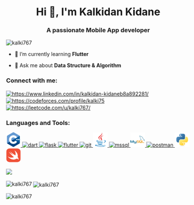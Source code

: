 <h1 align="center">Hi 👋, I'm Kalkidan Kidane</h1>
<h3 align="center">A passionate Mobile App developer</h3>

<p align="left"> <img src="https://komarev.com/ghpvc/?username=kalki767&label=Profile%20views&color=0e75b6&style=flat" alt="kalki767" /> </p>

- 🌱 I’m currently learning **Flutter**

- 💬 Ask me about **Data Structure & Algorithm**

<h3 align="left">Connect with me:</h3>
<p align="left">
<a href="https://linkedin.com/in/https://www.linkedin.com/in/kalkidan-kidaneb8a892281/" target="blank"><img align="center" src="https://raw.githubusercontent.com/rahuldkjain/github-profile-readme-generator/master/src/images/icons/Social/linked-in-alt.svg" alt="https://www.linkedin.com/in/kalkidan-kidaneb8a892281/" height="30" width="40" /></a>
<a href="https://codeforces.com/profile/https://codeforces.com/profile/kalki75" target="blank"><img align="center" src="https://raw.githubusercontent.com/rahuldkjain/github-profile-readme-generator/master/src/images/icons/Social/codeforces.svg" alt="https://codeforces.com/profile/kalki75" height="30" width="40" /></a>
<a href="https://www.leetcode.com/https://leetcode.com/u/kalki767/" target="blank"><img align="center" src="https://raw.githubusercontent.com/rahuldkjain/github-profile-readme-generator/master/src/images/icons/Social/leet-code.svg" alt="https://leetcode.com/u/kalki767/" height="30" width="40" /></a>
</p>

<h3 align="left">Languages and Tools:</h3>
<p align="left"> <a href="https://www.w3schools.com/cpp/" target="_blank" rel="noreferrer"> <img src="https://raw.githubusercontent.com/devicons/devicon/master/icons/cplusplus/cplusplus-original.svg" alt="cplusplus" width="40" height="40"/> </a> <a href="https://dart.dev" target="_blank" rel="noreferrer"> <img src="https://www.vectorlogo.zone/logos/dartlang/dartlang-icon.svg" alt="dart" width="40" height="40"/> </a> <a href="https://flask.palletsprojects.com/" target="_blank" rel="noreferrer"> <img src="https://www.vectorlogo.zone/logos/pocoo_flask/pocoo_flask-icon.svg" alt="flask" width="40" height="40"/> </a> <a href="https://flutter.dev" target="_blank" rel="noreferrer"> <img src="https://www.vectorlogo.zone/logos/flutterio/flutterio-icon.svg" alt="flutter" width="40" height="40"/> </a> <a href="https://git-scm.com/" target="_blank" rel="noreferrer"> <img src="https://www.vectorlogo.zone/logos/git-scm/git-scm-icon.svg" alt="git" width="40" height="40"/> </a> <a href="https://www.java.com" target="_blank" rel="noreferrer"> <img src="https://raw.githubusercontent.com/devicons/devicon/master/icons/java/java-original.svg" alt="java" width="40" height="40"/> </a> <a href="https://www.microsoft.com/en-us/sql-server" target="_blank" rel="noreferrer"> <img src="https://www.svgrepo.com/show/303229/microsoft-sql-server-logo.svg" alt="mssql" width="40" height="40"/> </a> <a href="https://www.mysql.com/" target="_blank" rel="noreferrer"> <img src="https://raw.githubusercontent.com/devicons/devicon/master/icons/mysql/mysql-original-wordmark.svg" alt="mysql" width="40" height="40"/> </a> <a href="https://postman.com" target="_blank" rel="noreferrer"> <img src="https://www.vectorlogo.zone/logos/getpostman/getpostman-icon.svg" alt="postman" width="40" height="40"/> </a> <a href="https://www.python.org" target="_blank" rel="noreferrer"> <img src="https://raw.githubusercontent.com/devicons/devicon/master/icons/python/python-original.svg" alt="python" width="40" height="40"/> </a> <a href="https://developer.apple.com/swift/" target="_blank" rel="noreferrer"> <img src="https://raw.githubusercontent.com/devicons/devicon/master/icons/swift/swift-original.svg" alt="swift" width="40" height="40"/> </a> </p>

<p><img src="[[https://media.giphy.com/media/your-gif-url-here/giphy.gif](https://user-images.githubusercontent.com/113302094/211284885-f4291eef-88a6-48cb-a06e-28c3481a75b0.gif)](https://user-images.githubusercontent.com/113302094/211284885-f4291eef-88a6-48cb-a06e-28c3481a75b0.gif)" width="500" /> </p>

<p><img align="left" src="https://github-readme-stats.vercel.app/api/top-langs?username=kalki767&show_icons=true&locale=en&layout=compact" alt="kalki767" /></p>

<p>&nbsp;<img align="center" src="https://github-readme-stats.vercel.app/api?username=kalki767&show_icons=true&locale=en" alt="kalki767" /></p>

<p><img align="center" src="https://github-readme-streak-stats.herokuapp.com/?user=kalki767&" alt="kalki767" /></p>
